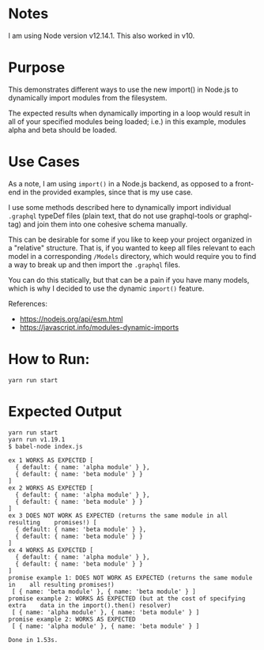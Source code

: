 # Notes
I am using Node version v12.14.1. This also worked in v10.

# Purpose
This demonstrates different ways to use the new import() in Node.js to
dynamically import modules from the filesystem.

The expected results when dynamically importing in a loop would result in
all of your specified modules being loaded; i.e.) in this example,
modules alpha and beta should be loaded.

# Use Cases
As a note, I am using `import()` in a Node.js backend, as opposed to a front-end
in the provided examples, since that is my use case.

I use some methods described here to dynamically import individual 
`.graphql` typeDef files (plain text, that do not use graphql-tools or graphql-tag) 
and join them into one cohesive schema manually.

This can be desirable for some if you like to keep your project organized in a 
"relative" structure. That is, if you wanted to keep all files relevant to each
model in a corresponding  `/Models` directory, which would
require you to find a way to break up and then import the `.graphql` files.

You can do this statically, but that can be a pain if you have many models,
which is why I decided to use the dynamic `import()` feature.

References:
- https://nodejs.org/api/esm.html
- https://javascript.info/modules-dynamic-imports

# How to Run:
`yarn run start`

# Expected Output
```
yarn run start
yarn run v1.19.1
$ babel-node index.js

ex 1 WORKS AS EXPECTED [
  { default: { name: 'alpha module' } },
  { default: { name: 'beta module' } }
]
ex 2 WORKS AS EXPECTED [
  { default: { name: 'alpha module' } },
  { default: { name: 'beta module' } }
]
ex 3 DOES NOT WORK AS EXPECTED (returns the same module in all resulting    promises!) [
  { default: { name: 'beta module' } },
  { default: { name: 'beta module' } }
]
ex 4 WORKS AS EXPECTED [
  { default: { name: 'alpha module' } },
  { default: { name: 'beta module' } }
]
promise example 1: DOES NOT WORK AS EXPECTED (returns the same module in    all resulting promises!)
 [ { name: 'beta module' }, { name: 'beta module' } ]
promise example 2: WORKS AS EXPECTED (but at the cost of specifying extra    data in the import().then() resolver)
 [ { name: 'alpha module' }, { name: 'beta module' } ]
promise example 2: WORKS AS EXPECTED
 [ { name: 'alpha module' }, { name: 'beta module' } ]

Done in 1.53s.
```